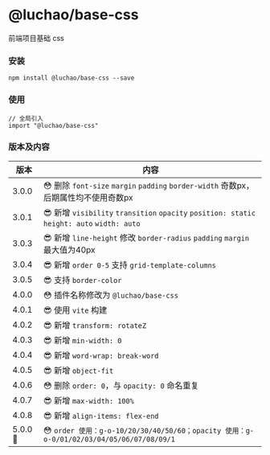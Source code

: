 # @luchao/base-css
前端项目基础 css

### 安装
    npm install @luchao/base-css --save

### 使用
    // 全局引入
    import "@luchao/base-css"

### 版本及内容
版本  | 内容 |
--------- | --------|
3.0.0  | :flushed: 删除 `font-size` `margin` `padding` `border-width` 奇数px，后期属性均不使用奇数px |
3.0.1  | :sunglasses: 新增 `visibility` `transition` `opacity` `position: static` `height: auto` `width: auto` |
3.0.3 | :sunglasses: 新增 `line-height` 修改 `border-radius` `padding` `margin` 最大值为40px |
3.0.4 | :sunglasses: 新增 `order 0-5` 支持 `grid-template-columns` |
3.0.5 | :sunglasses: 支持 `border-color` |
4.0.0 | :flushed: 插件名称修改为 `@luchao/base-css` |
4.0.1 | :sunglasses: 使用 `vite` 构建 |
4.0.2 | :sunglasses: 新增 `transform: rotateZ` |
4.0.3 | :sunglasses: 新增 `min-width: 0` |
4.0.4 | :sunglasses: 新增 `word-wrap: break-word` |
4.0.5 | :sunglasses: 新增 `object-fit` |
4.0.6 | :flushed: 删除 `order: 0`，与 `opacity: 0` 命名重复 |
4.0.7 | :sunglasses: 新增 `max-width: 100%` |
4.0.8 | :sunglasses: 新增 `align-items: flex-end` |
5.0.0 :cherry_blossom: | :flushed: `order 使用：g-o-10/20/30/40/50/60；opacity 使用：g-o-0/01/02/03/04/05/06/07/08/09/1` |


